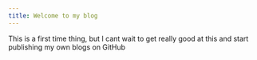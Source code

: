 ```yaml
---
title: Welcome to my blog
---
```


This is a first time thing, but I cant wait to get really good at this and start publishing my own blogs on GitHub

